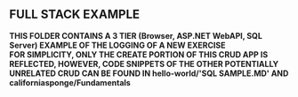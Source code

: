 ## FULL STACK EXAMPLE

**THIS FOLDER CONTAINS A 3 TIER (Browser, ASP.NET WebAPI, SQL Server) EXAMPLE OF THE LOGGING OF A NEW EXERCISE  
FOR SIMPLICITY, ONLY THE CREATE PORTION OF THIS CRUD APP IS REFLECTED, HOWEVER, CODE SNIPPETS OF THE OTHER 
POTENTIALLY UNRELATED CRUD CAN BE FOUND IN hello-world/'SQL SAMPLE.MD' AND californiasponge/Fundamentals**
